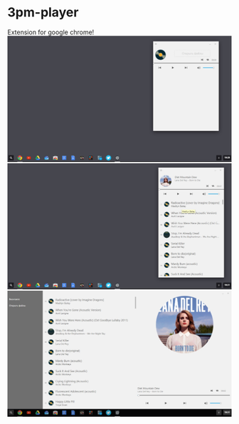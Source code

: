 # 3pm-player
Extension for google chrome!
![Alt text](https://github.com/TimeyWimey/3pm-player/blob/master/sceenshots/image1.jpg?raw=true "Optional title")
![Alt text](https://github.com/TimeyWimey/3pm-player/blob/master/sceenshots/image2.jpg?raw=true "Optional title")
![Alt text](https://github.com/TimeyWimey/3pm-player/blob/master/sceenshots/image3.jpg?raw=true "Optional title")
